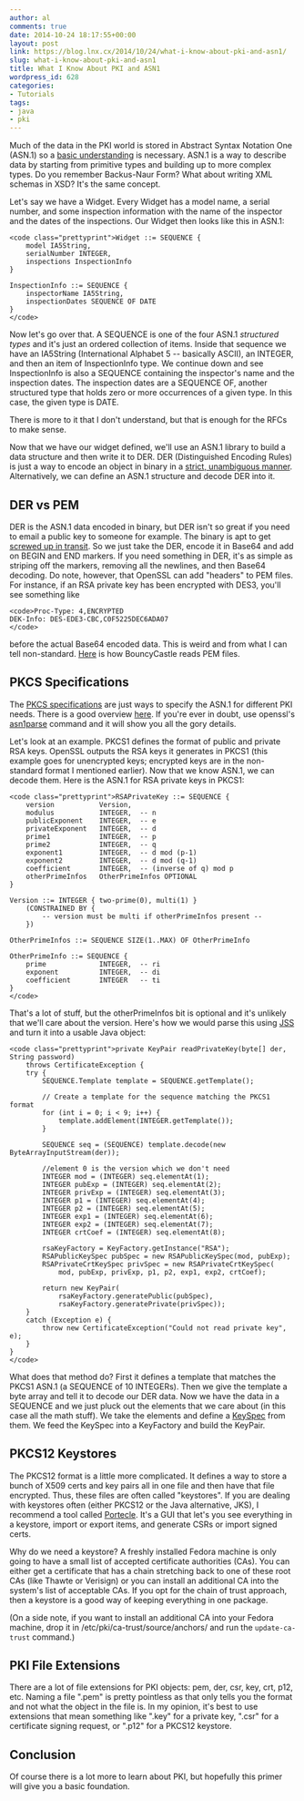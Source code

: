```yaml
---
author: al
comments: true
date: 2014-10-24 18:17:55+00:00
layout: post
link: https://blog.lnx.cx/2014/10/24/what-i-know-about-pki-and-asn1/
slug: what-i-know-about-pki-and-asn1
title: What I Know About PKI and ASN1
wordpress_id: 628
categories:
- Tutorials
tags:
- java
- pki
---
```


Much of the data in the PKI world is stored in Abstract Syntax Notation One (ASN.1) so a [basic understanding](http://luca.ntop.org/Teaching/Appunti/asn1.html) is necessary. ASN.1 is a way to describe data by starting from primitive types and building up to more complex types. Do you remember Backus-Naur Form? What about writing XML schemas in XSD? It's the same concept.

Let's say we have a Widget. Every Widget has a model name, a serial number, and some inspection information with the name of the inspector and the dates of the inspections. Our Widget then looks like this in ASN.1:

    
    <code class="prettyprint">Widget ::= SEQUENCE {
        model IA5String, 
        serialNumber INTEGER,
        inspections InspectionInfo
    }
    
    InspectionInfo ::= SEQUENCE {
        inspectorName IA5String,
        inspectionDates SEQUENCE OF DATE
    }
    </code>


Now let's go over that. A SEQUENCE is one of the four ASN.1 _structured types_ and it's just an ordered collection of items. Inside that sequence we have an IA5String (International Alphabet 5 -- basically ASCII), an INTEGER, and then an item of InspectionInfo type. We continue down and see InspectionInfo is also a SEQUENCE containing the inspector's name and the inspection dates. The inspection dates are a SEQUENCE OF, another structured type that holds zero or more occurrences of a given type. In this case, the given type is DATE.

There is more to it that I don't understand, but that is enough for the RFCs to make sense.

Now that we have our widget defined, we'll use an ASN.1 library to build a data structure and then write it to DER. DER (Distinguished Encoding Rules) is just a way to encode an object in binary in a [strict, unambiguous manner](http://en.wikipedia.org/wiki/Distinguished_Encoding_Rules#DER_encoding). Alternatively, we can define an ASN.1 structure and decode DER into it.


## DER vs PEM


DER is the ASN.1 data encoded in binary, but DER isn't so great if you need to email a public key to someone for example. The binary is apt to get [screwed up in transit](http://stackoverflow.com/a/201510). So we just take the DER, encode it in Base64 and add on BEGIN and END markers. If you need something in DER, it's as simple as striping off the markers, removing all the newlines, and then Base64 decoding. Do note, however, that OpenSSL can add "headers" to PEM files. For instance, if an RSA private key has been encrypted with DES3, you'll see something like

    
    <code>Proc-Type: 4,ENCRYPTED
    DEK-Info: DES-EDE3-CBC,C0F5225DEC6ADA07
    </code>


before the actual Base64 encoded data. This is weird and from what I can tell non-standard. [Here](https://github.com/bcgit/bc-java/blob/53d17ef/core/src/main/java/org/bouncycastle/util/io/pem/PemReader.java) is how BouncyCastle reads PEM files.


## PKCS Specifications


The [PKCS specifications](http://en.wikipedia.org/wiki/PKCS) are just ways to specify the ASN.1 for different PKI needs. There is a good overview [here](https://polarssl.org/kb/cryptography/asn1-key-structures-in-der-and-pem). If you're ever in doubt, use openssl's [asn1parse](https://www.openssl.org/docs/apps/asn1parse.html) command and it will show you all the gory details.

Let's look at an example. PKCS1 defines the format of public and private RSA keys. OpenSSL outputs the RSA keys it generates in PKCS1 (this example goes for unencrypted keys; encrypted keys are in the non-standard format I mentioned earlier). Now that we know ASN.1, we can decode them. Here is the ASN.1 for RSA private keys in PKCS1:

    
    <code class="prettyprint">RSAPrivateKey ::= SEQUENCE {
        version           Version,
        modulus           INTEGER,  -- n
        publicExponent    INTEGER,  -- e
        privateExponent   INTEGER,  -- d
        prime1            INTEGER,  -- p
        prime2            INTEGER,  -- q
        exponent1         INTEGER,  -- d mod (p-1)
        exponent2         INTEGER,  -- d mod (q-1)
        coefficient       INTEGER,  -- (inverse of q) mod p
        otherPrimeInfos   OtherPrimeInfos OPTIONAL
    }
    
    Version ::= INTEGER { two-prime(0), multi(1) }
        (CONSTRAINED BY {
            -- version must be multi if otherPrimeInfos present --
        })
    
    OtherPrimeInfos ::= SEQUENCE SIZE(1..MAX) OF OtherPrimeInfo
    
    OtherPrimeInfo ::= SEQUENCE {
        prime             INTEGER,  -- ri
        exponent          INTEGER,  -- di
        coefficient       INTEGER   -- ti
    }
    </code>


That's a lot of stuff, but the otherPrimeInfos bit is optional and it's unlikely that we'll care about the version. Here's how we would parse this using [JSS](https://developer.mozilla.org/en-US/docs/JSS) and turn it into a usable Java object:

    
    <code class="prettyprint">private KeyPair readPrivateKey(byte[] der, String password)
        throws CertificateException {
        try {           
            SEQUENCE.Template template = SEQUENCE.getTemplate();
    
            // Create a template for the sequence matching the PKCS1 format
            for (int i = 0; i < 9; i++) {
                template.addElement(INTEGER.getTemplate());
            }
    
            SEQUENCE seq = (SEQUENCE) template.decode(new ByteArrayInputStream(der));
    
            //element 0 is the version which we don't need
            INTEGER mod = (INTEGER) seq.elementAt(1);
            INTEGER pubExp = (INTEGER) seq.elementAt(2);
            INTEGER privExp = (INTEGER) seq.elementAt(3);
            INTEGER p1 = (INTEGER) seq.elementAt(4);
            INTEGER p2 = (INTEGER) seq.elementAt(5);
            INTEGER exp1 = (INTEGER) seq.elementAt(6);
            INTEGER exp2 = (INTEGER) seq.elementAt(7);
            INTEGER crtCoef = (INTEGER) seq.elementAt(8);
    
            rsaKeyFactory = KeyFactory.getInstance("RSA");
            RSAPublicKeySpec pubSpec = new RSAPublicKeySpec(mod, pubExp);
            RSAPrivateCrtKeySpec privSpec = new RSAPrivateCrtKeySpec(
                mod, pubExp, privExp, p1, p2, exp1, exp2, crtCoef);
    
            return new KeyPair(
                rsaKeyFactory.generatePublic(pubSpec),
                rsaKeyFactory.generatePrivate(privSpec));
        }
        catch (Exception e) {
            throw new CertificateException("Could not read private key", e);
        }
    }
    </code>


What does that method do? First it defines a template that matches the PKCS1 ASN.1 (a SEQUENCE of 10 INTEGERs). Then we give the template a byte array and tell it to decode our DER data. Now we have the data in a SEQUENCE and we just pluck out the elements that we care about (in this case all the math stuff). We take the elements and define a [KeySpec](http://docs.oracle.com/javase/7/docs/api/java/security/spec/KeySpec.html) from them. We feed the KeySpec into a KeyFactory and build the KeyPair.


## PKCS12 Keystores


The PKCS12 format is a little more complicated. It defines a way to store a bunch of X509 certs and key pairs all in one file and then have that file encrypted. Thus, these files are often called "keystores". If you are dealing with keystores often (either PKCS12 or the Java alternative, JKS), I recommend a tool called [Portecle](http://portecle.sourceforge.net/). It's a GUI that let's you see everything in a keystore, import or export items, and generate CSRs or import signed certs.

Why do we need a keystore? A freshly installed Fedora machine is only going to have a small list of accepted certificate authorities (CAs). You can either get a certificate that has a chain stretching back to one of these root CAs (like Thawte or Verisign) or you can install an additional CA into the system's list of acceptable CAs. If you opt for the chain of trust approach, then a keystore is a good way of keeping everything in one package.

(On a side note, if you want to install an additional CA into your Fedora machine, drop it in /etc/pki/ca-trust/source/anchors/ and run the `update-ca-trust` command.)


## PKI File Extensions


There are a lot of file extensions for PKI objects: pem, der, csr, key, crt, p12, etc. Naming a file ".pem" is pretty pointless as that only tells you the format and not what the object in the file is. In my opinion, it's best to use extensions that mean something like ".key" for a private key, ".csr" for a certificate signing request, or ".p12" for a PKCS12 keystore.


## Conclusion


Of course there is a lot more to learn about PKI, but hopefully this primer will give you a basic foundation.

